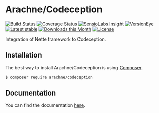 Arachne/Codeception
====

[![Build Status](https://img.shields.io/travis/Arachne/Codeception/master.svg?style=flat-square)](https://travis-ci.org/Arachne/Codeception/branches)
[![Coverage Status](https://img.shields.io/coveralls/Arachne/Codeception/master.svg?style=flat-square)](https://coveralls.io/github/Arachne/Codeception?branch=master)
[![SensioLabs Insight](https://img.shields.io/sensiolabs/i/88565540-49a7-4fe1-8e14-a9434648184a.svg?style=flat-square)](https://insight.sensiolabs.com/projects/88565540-49a7-4fe1-8e14-a9434648184a)
[![VersionEye](https://img.shields.io/versioneye/d/php/arachne:codeception.svg?style=flat-square)](https://www.versioneye.com/php/arachne:codeception)
[![Latest stable](https://img.shields.io/packagist/v/arachne/codeception.svg?style=flat-square)](https://packagist.org/packages/arachne/codeception)
[![Downloads this Month](https://img.shields.io/packagist/dm/arachne/codeception.svg?style=flat-square)](https://packagist.org/packages/arachne/codeception)
[![License](https://img.shields.io/badge/license-MIT-blue.svg?style=flat-square)](https://github.com/Arachne/Codeception/blob/master/license.md)

Integration of Nette framework to Codeception.

Installation
----

The best way to install Arachne/Codeception is using [Composer](http://getcomposer.org/).

```sh
$ composer require arachne/codeception
```

Documentation
----

You can find the documentation [here](docs/index.md).
